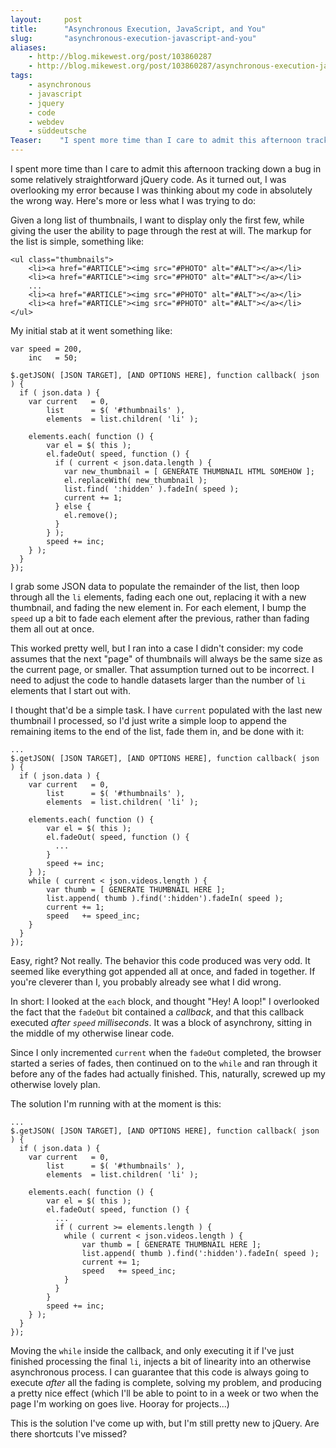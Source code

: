 ```yaml
---
layout:     post
title:      "Asynchronous Execution, JavaScript, and You"
slug:       "asynchronous-execution-javascript-and-you"
aliases:
    - http://blog.mikewest.org/post/103860287
    - http://blog.mikewest.org/post/103860287/asynchronous-execution-javascript-and-you
tags: 
    - asynchronous
    - javascript
    - jquery
    - code
    - webdev
    - süddeutsche
Teaser:    "I spent more time than I care to admit this afternoon tracking down a bug in some relatively straightforward jQuery code.  As it turned out, I was overlooking my error because I was thinking about my code in absolutely the wrong way."
---
```

I spent more time than I care to admit this afternoon tracking down a bug in
some relatively straightforward jQuery code.  As it turned out, I was
overlooking my error because I was thinking about my code in absolutely the
wrong way.  Here's more or less what I was trying to do:

Given a long list of thumbnails, I want to display only the first few, while
giving the user the ability to page through the rest at will.  The markup for
the list is simple, something like:

    <ul class="thumbnails">
        <li><a href="#ARTICLE"><img src="#PHOTO" alt="#ALT"></a></li>
        <li><a href="#ARTICLE"><img src="#PHOTO" alt="#ALT"></a></li>
        ...
        <li><a href="#ARTICLE"><img src="#PHOTO" alt="#ALT"></a></li>
        <li><a href="#ARTICLE"><img src="#PHOTO" alt="#ALT"></a></li>
    </ul>

My initial stab at it went something like:

    var speed = 200,
        inc   = 50;
        
    $.getJSON( [JSON TARGET], [AND OPTIONS HERE], function callback( json ) {
      if ( json.data ) {
        var current   = 0,
            list      = $( '#thumbnails' ),
            elements  = list.children( 'li' );
            
        elements.each( function () {
            var el = $( this );
            el.fadeOut( speed, function () {
              if ( current < json.data.length ) {
                var new_thumbnail = [ GENERATE THUMBNAIL HTML SOMEHOW ];
                el.replaceWith( new_thumbnail );
                list.find( ':hidden' ).fadeIn( speed );
                current += 1;
              } else {
                el.remove();
              }
            } );
            speed += inc;
        } );
      }
    });

I grab some JSON data to populate the remainder of the list, then loop through
all the `li` elements, fading each one out, replacing it with a new thumbnail,
and fading the new element in.  For each element, I bump the `speed` up a bit
to fade each element after the previous, rather than fading them all out at
once.

This worked pretty well, but I ran into a case I didn't consider: my code
assumes that the next "page" of thumbnails will always be the same size as the
current page, or smaller.  That assumption turned out to be incorrect.  I
need to adjust the code to handle datasets larger than the number of `li`
elements that I start out with.

I thought that'd be a simple task.  I have `current` populated with the last
new thumbnail I processed, so I'd just write a simple loop to append the
remaining items to the end of the list, fade them in, and be done with it:

    ...
    $.getJSON( [JSON TARGET], [AND OPTIONS HERE], function callback( json ) {
      if ( json.data ) {
        var current   = 0,
            list      = $( '#thumbnails' ),
            elements  = list.children( 'li' );
            
        elements.each( function () {
            var el = $( this );
            el.fadeOut( speed, function () {
              ...
            }
            speed += inc;
        } );
        while ( current < json.videos.length ) {
            var thumb = [ GENERATE THUMBNAIL HERE ];
            list.append( thumb ).find(':hidden').fadeIn( speed );
            current += 1;
            speed   += speed_inc;
        }
      }
    });
    
Easy, right?  Not really.  The behavior this code produced was very odd.  It
seemed like everything got appended all at once, and faded in together.  If
you're cleverer than I, you probably already see what I did wrong.

In short: I looked at the `each` block, and thought "Hey!  A loop!"  I
overlooked the fact that the `fadeOut` bit contained a _callback_, and that
this callback executed _after `speed` milliseconds_.  It was a block of
asynchrony, sitting in the middle of my otherwise linear code.

Since I only incremented `current` when the `fadeOut` completed, the browser
started a series of fades, then continued on to the `while` and ran through it
before any of the fades had actually finished.  This, naturally, screwed up my
otherwise lovely plan.

The solution I'm running with at the moment is this:

    ...
    $.getJSON( [JSON TARGET], [AND OPTIONS HERE], function callback( json ) {
      if ( json.data ) {
        var current   = 0,
            list      = $( '#thumbnails' ),
            elements  = list.children( 'li' );
            
        elements.each( function () {
            var el = $( this );
            el.fadeOut( speed, function () {
              ...
              if ( current >= elements.length ) {
                while ( current < json.videos.length ) {
                    var thumb = [ GENERATE THUMBNAIL HERE ];
                    list.append( thumb ).find(':hidden').fadeIn( speed );
                    current += 1;
                    speed   += speed_inc;
                }
              }
            }
            speed += inc;
        } );
      }
    });
    
Moving the `while` inside the callback, and only executing it if I've just
finished processing the final `li`, injects a bit of linearity into an
otherwise asynchronous process.  I can guarantee that this code is always
going to execute _after_ all the fading is complete, solving my problem, and
producing a pretty nice effect (which I'll be able to point to in a week or
two when the page I'm working on goes live.  Hooray for projects...)

This is the solution I've come up with, but I'm still pretty new to jQuery.
Are there shortcuts I've missed?
